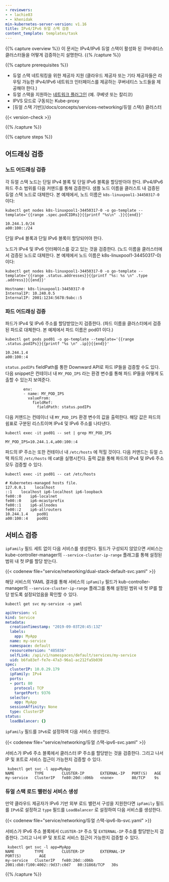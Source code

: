 ```yaml
---
- reviewers:
- - lachie83
- - khenidak
min-kubernetes-server-version: v1.16
title: IPv4/IPv6 듀얼 스택 검증
content_template: templates/task
---
```


{{% capture overview %}}
이 문서는 IPv4/IPv6 듀얼 스택이 활성화 된 쿠버네티스 클러스터들을 어떻게 검증하는지 설명한다.
{{% /capture %}}

{{% capture prerequisites %}}

* 듀얼 스택 네트워킹을 위한 제공자 지원 (클라우드 제공자 또는 기타 제공자들은 라우팅 가능한 IPv4/IPv6 네트워크 인터페이스를 제공하는 쿠버네티스 노드들을 제공해야 한다.)
* 듀얼 스택을 지원하는 [네트워크 플러그인](/docs/concepts/extend-쿠버네티스/compute-storage-net/network-plugins/)  (예. 쿠베넷 또는 칼리코)
* IPVS 모드로 구동되는 Kube-proxy
* [듀얼 스택 기반](/docs/concepts/services-networking/듀얼 스택/) 클러스터

{{< version-check >}}

{{% /capture %}}

{{% capture steps %}}

## 어드래싱 검증

### 노드 어드래싱 검증

각 듀얼 스택 노드는 단일 IPv4 블록 및 단일 IPv6 블록을 할당받아야 한다. IPv4/IPv6 파드 주소 범위를 다음 커맨드를 통해 검증한다. 샘플 노드 이름을 클러스트 내 검증된 듀얼 스택 노드로 대체한다. 본 예제에서, 노드 이름은 `k8s-linuxpool1-34450317-0` 이다:

```shell
kubectl get nodes k8s-linuxpool1-34450317-0 -o go-template --template='{{range .spec.podCIDRs}}{{printf "%s\n" .}}{{end}}'
```
```
10.244.1.0/24
a00:100::/24
```
단일 IPv4 블록과 단일 IPv6 블록이 할당되어야 한다.

노드가 IPv4 및 IPv6 인터페이스를 갖고 있는 것을 검증한다. (노드 이름을 클러스터에서 검증된 노드로 대체한다. 본 예제에서 노드 이름은 k8s-linuxpool1-34450317-0) 이다:
```shell
kubectl get nodes k8s-linuxpool1-34450317-0 -o go-template --template='{{range .status.addresses}}{{printf "%s: %s \n" .type .address}}{{end}}'
```
```
Hostname: k8s-linuxpool1-34450317-0
InternalIP: 10.240.0.5
InternalIP: 2001:1234:5678:9abc::5
```

### 파드 어드래싱 검증

파드가 IPv4 및 IPv6 주소를 할당받았는지 검증한다. (파드 이름을 클러스터에서 검증된 파드로 대체한다. 본 예제에서 파드 이름은 pod01 이다.)
```shell
kubectl get pods pod01 -o go-template --template='{{range .status.podIPs}}{{printf "%s \n" .ip}}{{end}}'
```
```
10.244.1.4
a00:100::4
```

`status.podIPs` fieldPath를 통한 Downward API로 파드 IP들을 검증할 수도 있다. 다음 snippet은 컨테이너 내 `MY_POD_IPS` 라는 환경 변수를 통해 파드 IP들을 어떻게 도출할 수 있는지 보여준다.

```
        env:
        - name: MY_POD_IPS
          valueFrom:
            fieldRef:
              fieldPath: status.podIPs
```

다음 커맨드는 컨테이너 내 `MY_POD_IPS` 환경 변수의 값을 출력한다. 해당 값은 파드의 쉼표로 구분된 리스트이며 IPv4 및 IPv6 주소를 나타낸다.
```shell
kubectl exec -it pod01 -- set | grep MY_POD_IPS
```
```
MY_POD_IPS=10.244.1.4,a00:100::4
```

파드의 IP 주소는 또한 컨테이너 내 `/etc/hosts` 에 적힐 것이다. 다음 커맨드는 듀얼 스택 파드의 `/etc/hosts` 에 cat을 실행시킨다. 출력 값을 통해 파드의 IPv4 및 IPv6 주소 모두 검증할 수 있다.

```shell
kubectl exec -it pod01 -- cat /etc/hosts
```
```
# Kubernetes-managed hosts file.
127.0.0.1    localhost
::1    localhost ip6-localhost ip6-loopback
fe00::0    ip6-localnet
fe00::0    ip6-mcastprefix
fe00::1    ip6-allnodes
fe00::2    ip6-allrouters
10.244.1.4    pod01
a00:100::4    pod01
```

## 서비스 검증

`ipFamily` 필드 세트 없이 다음 서비스를 생성한다. 필드가 구성되지 않았으면 서비스는 kube-controller-manager의 `--service-cluster-ip-range` 플래그를 통해 설정된 범위 내 첫 IP를 할당 받는다.

{{< codenew file="service/networking/dual-stack-default-svc.yaml" >}}

해당 서비스의 YAML 결과를 통해 서비스의 `ipFamily` 필드가 kub-controller-manager의 `--service-cluster-ip-range` 플래그를 통해 설정된 범위 내 첫 IP를 할당 받도록 설정되었음을 확인할 수 있다.

```shell
kubectl get svc my-service -o yaml
```

```yaml
apiVersion: v1
kind: Service
metadata:
  creationTimestamp: "2019-09-03T20:45:13Z"
  labels:
    app: MyApp
  name: my-service
  namespace: default
  resourceVersion: "485836"
  selfLink: /api/v1/namespaces/default/services/my-service
  uid: b6fa83ef-fe7e-47a3-96a1-ac212fa5b030
spec:
  clusterIP: 10.0.29.179
  ipFamily: IPv4
  ports:
  - port: 80
    protocol: TCP
    targetPort: 9376
  selector:
    app: MyApp
  sessionAffinity: None
  type: ClusterIP
status:
  loadBalancer: {}
```

`ipFamily` 필드를 `IPv6`로 설정하여 다음 서비스 생성한다.

{{< codenew file="service/networking/듀얼 스택-ipv6-svc.yaml" >}}

서비스가 IPv6 주소 블록에서 클러스터 IP 주소를 할당받는 것을 검증한다. 그리고 나서 IP 및 포트로 서비스 접근이 가능한지 검증할 수 있다.
```
 kubectl get svc -l app=MyApp
NAME         TYPE        CLUSTER-IP       EXTERNAL-IP   PORT(S)   AGE
my-service   ClusterIP   fe80:20d::d06b   <none>        80/TCP    9s
```

### 듀얼 스택 로드 밸런싱 서비스 생성

만약 클라우드 제공자가 IPv6 기반 외부 로드 밸런서 구성을 지원한다면 `ipFamily` 필드를 `IPv6`로 설정하고 `type` 필드를 `LoadBalancer` 로 설정하여 다음 서비스를 생성한다.

{{< codenew file="service/networking/듀얼 스택-ipv6-lb-svc.yaml" >}}

서비스가 IPv6 주소 블록에서 `CLUSTER-IP` 주소 및 `EXTERNAL-IP` 주소를 할당받는지 검증한다. 그리고 나서 IP 및 포트로 서비스 접근이 가능한지 검증할 수 있다.
```
 kubectl get svc -l app=MyApp
NAME         TYPE        CLUSTER-IP       EXTERNAL-IP                     PORT(S)        AGE
my-service   ClusterIP   fe80:20d::d06b   2001:db8:f100:4002::9d37:c0d7   80:31868/TCP   30s
```

{{% /capture %}}
